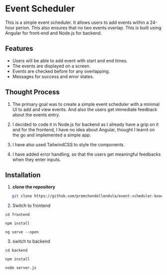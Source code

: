 # Event Scheduler

This is a simple event scheduler. It allows users to add events within a 24-hour perion. This also ensures that no two events overlap. This is built using Angular for front-end and Node.js for backend.

## Features

- Users will be able to add event with start and end times.
- The events are displayed on a screen.
- Events are checked before for any overlapping.
- Messages for success and error states.

## Thought Process

1. The primary goal was to create a simple event scheduler with a minimal UI to add and view events. And also the users get immediate feedback about the events entry. 

2. I decided to code it in Node.js for backend as I already have a grip on it and for the frontend, I have no idea about Angular, thought I learnt on the go and implemented a simple app.

3. I have also used TailwindCSS to style the components.

4. I have added error handling, so that the users get meaningful feedbacks when they enter inputs.

## Installation

1. **clone the repository**
```bash
   git clone https://github.com/premchandellendula/event-scheduler-koach.git
```

2. Switch to frontend

```
cd frontend
```

```
npm install
```

```
ng serve --open
```

3. switch to backend

```
cd backend
```

```
npm install
```

```
node server.js
```